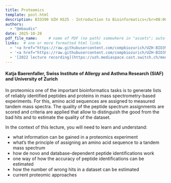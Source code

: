 ```yaml
---
title: Proteomics
template: post.html
description: BIO390 UZH HS25 - Introduction to Bioinformatics</br>08:00-09:45 @ UZH Irchel Y03-G-85
authors:
  - "@mbaudis"
date: 2025-10-28
pdf_file_name:     # name of PDF (no path) somewhere in "assets"; auto-linked
links:  # one or more formatted html links
  - '<a href="https://raw.githubusercontent.com/compbiozurich/UZH-BIO390/main/course-material/2024-10-29___Katja-Baerenfaller__Proteomics__UZH-BIO390-HS24-lecture-07.pdf">[2024 Lecture Slides]</a> (PDF download)'
  - '<a href="https://raw.githubusercontent.com/compbiozurich/UZH-BIO390/main/course-material/2024-10-29___Katja-Baerenfaller__Proteomics__UZH-BIO390-HS24-Proteomics-Glossary.pdf">[2024 Proteomics Glossary]</a> (PDF download)'
  - '[2022 lecture recording](https://uzh.mediaspace.cast.switch.ch/media/Introduction+to+Bioinformatics+-+Lecture+06A+Proteomics/0_3zbyerll)'
---
```


#### Katja Baerenfaller, Swiss Institute of Allergy and Asthma Research (SIAF) and University of Zurich

In proteomics one of the important bioinformatics tasks is to generate lists of reliably identified peptides and proteins in mass spectrometry-based experiments. For this, amino acid sequences are assigned to measured tandem mass spectra. The quality of the peptide spectrum assignments are scored and criteria are applied that allow to distinguish the good from the bad hits and to estimate the quality of the dataset.

<!--more-->

In the context of this lecture, you will need to learn and understand:  

* what information can be gained in a proteomics experiment
* what’s the principle of assigning an amino acid sequence to a tandem mass spectrum
* how de novo and database-dependent peptide identifications work
* one way of how the accuracy of peptide identifications can be estimated
* how the number of wrong hits in a dataset can be estimated
* current proteomic approaches
